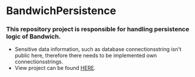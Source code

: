 # BandwichPersistence

### This repository project is responsible for handling persistence logic of Bandwich.

* Sensitive data information, such as database connectionsstring isn't public here, therefore there needs to be implemented own connectionsstrings.
* View project can be found [HERE](https://github.com/Laustrup/BandwichView).
